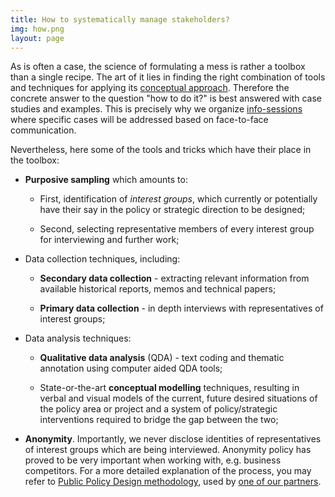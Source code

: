 ```yaml
---
title: How to systematically manage stakeholders?
img: how.png
layout: page
---
```


As is often a case, the science of formulating a mess is rather a toolbox than a single recipe. The art of it lies in finding the right combination of tools and techniques for applying its <a href="{{ site.baseurl}}/content/what">conceptual approach</a>. Therefore the concrete answer to the question "how to do it?" is best answered with case studies and examples. This is precisely why we organize <a href="{{ site.baseurl}}#infosessions">info-sessions</a> where specific cases will be addressed based on face-to-face communication.

Nevertheless, here some of the tools and tricks which have their place in the toolbox:

* **Purposive sampling** which amounts to: 

	* First, identification of *interest groups*, which currently or potentially have their say in the policy or strategic direction to be designed;
	
	* Second, selecting representative members of every interest group for interviewing and further work;

* Data collection techniques, including:
	
	* **Secondary data collection** - extracting relevant information from available historical reports, memos and technical papers;
	
	* **Primary data collection** - in depth interviews with representatives of interest groups;

* Data analysis techniques:
	
	* **Qualitative data analysis** (QDA) - text coding and thematic annotation using computer aided QDA tools;
	
	* State-or-the-art **conceptual modelling** techniques, resulting in verbal and visual models of the current, future desired situations of the policy area or project and a system of policy/strategic interventions required to bridge the gap between the two;

* **Anonymity**. Importantly, we never disclose identities of representatives of interest groups which are being interviewed. Anonymity policy has proved to be very important when working with, e.g. business competitors. For a more detailed explanation of the process, you may refer to <a href="http://www.erc.lt/userfiles/about-public-policy-design-methodology.pdf">Public Policy Design methodology</a>, used by <a href="http://www.erc.lt/en">one of our partners</a>.